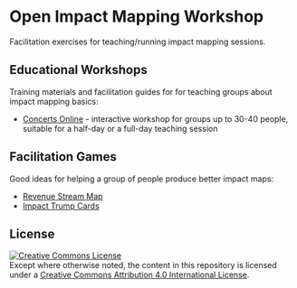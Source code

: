 # Open Impact Mapping Workshop

Facilitation exercises for teaching/running impact mapping sessions.

## Educational Workshops

Training materials and facilitation guides for for teaching groups about impact mapping basics:

* [Concerts Online](educational-workshops/concerts-online) - interactive workshop for groups up to 30-40 people, suitable for a half-day or a full-day teaching session

## Facilitation Games

Good ideas for helping a group of people produce better impact maps:

* [Revenue Stream Map](facilitation-games/revenue-stream-map)
* [Impact Trump Cards](facilitation-games/impact-trump-cards)

## License

<a rel="license" href="http://creativecommons.org/licenses/by/4.0/"><img alt="Creative Commons License" style="border-width:0" src="https://i.creativecommons.org/l/by/4.0/88x31.png" /></a><br />
Except where otherwise noted, the content in this repository is licensed under a <a rel="license" href="http://creativecommons.org/licenses/by/4.0/">Creative Commons Attribution 4.0 International License</a>.

